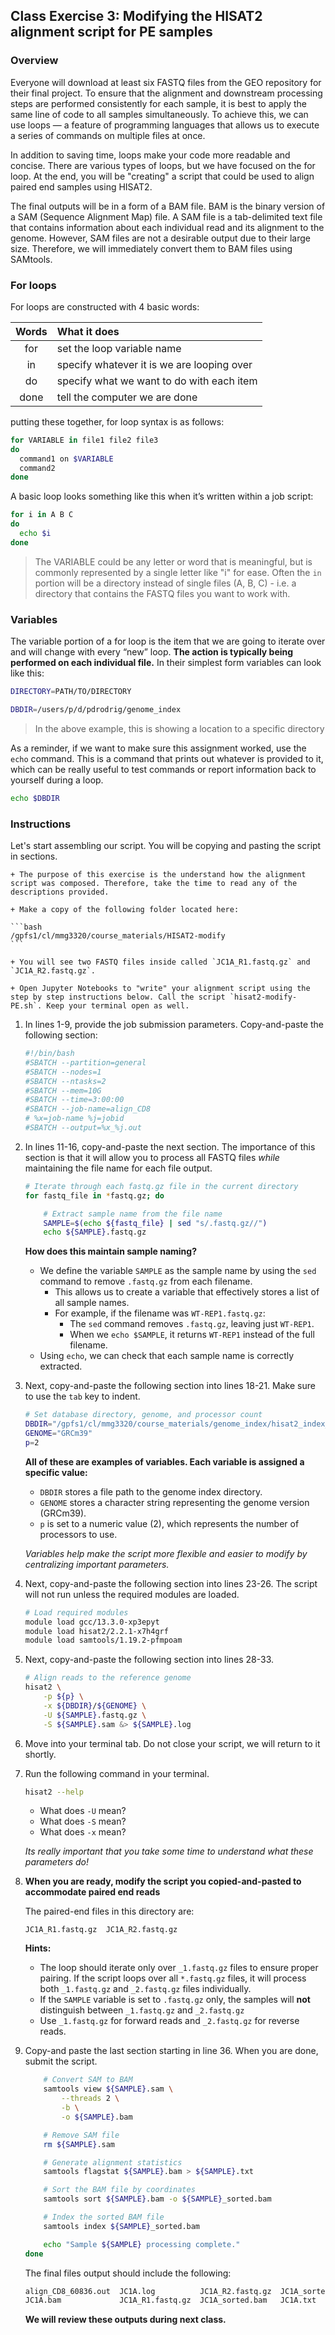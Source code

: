 ## Class Exercise 3: Modifying the HISAT2 alignment script for PE samples

### Overview 

Everyone will download at least six FASTQ files from the GEO repository for their final project. To ensure that the alignment and downstream processing steps are performed consistently for each sample, it is best to apply the same line of code to all samples simultaneously. To achieve this, we can use loops — a feature of programming languages that allows us to execute a series of commands on multiple files at once.

In addition to saving time, loops make your code more readable and concise. There are various types of loops, but we have focused on the for loop. At the end, you will be "creating" a script that could be used to align paired end samples using HISAT2. 

The final outputs will be in a form of a BAM file. BAM is the binary version of a SAM (Sequence Alignment Map) file. A SAM file is a tab-delimited text file that contains information about each individual read and its alignment to the genome. However, SAM files are not a desirable output due to their large size. Therefore, we will immediately convert them to BAM files using SAMtools.

### For loops

For loops are constructed with 4 basic words: 

| Words |  What it does  |  
|:-----------:|:----------|   
|for | set the loop variable name| 
|in | specify whatever it is we are looping over| 
|do | specify what we want to do with each item | 
|done | tell the computer we are done | 

putting these together, for loop syntax is as follows: 

```bash
for VARIABLE in file1 file2 file3
do
  command1 on $VARIABLE
  command2 
done
```

A basic loop looks something like this when it’s written within a job script:

```bash
for i in A B C
do
  echo $i
done
```

> The VARIABLE could be any letter or word that is meaningful, but is commonly represented by a single letter like "i" for ease. 
> Often the `in` portion will be a directory instead of single files (A, B, C) - i.e. a directory that contains the FASTQ files you want to work with. 


### Variables

The variable portion of a for loop is the item that we are going to iterate over and will change with every “new” loop. **The action is typically being performed on each individual file.** In their simplest form variables can look like this:

```bash
DIRECTORY=PATH/TO/DIRECTORY

DBDIR=/users/p/d/pdrodrig/genome_index
```
> In the above example, this is showing a location to a specific directory 

As a reminder, if we want to make sure this assignment worked, use the `echo` command. This is a command that prints out whatever is provided to it, which can be really useful to test commands or report information back to yourself during a loop.

```bash
echo $DBDIR 
```

### Instructions


Let's start assembling our script. You will be copying and pasting the script in sections. 

    + The purpose of this exercise is the understand how the alignment script was composed. Therefore, take the time to read any of the descriptions provided. 

    + Make a copy of the following folder located here: 

    ```bash
    /gpfs1/cl/mmg3320/course_materials/HISAT2-modify
    ```

    + You will see two FASTQ files inside called `JC1A_R1.fastq.gz` and  `JC1A_R2.fastq.gz`. 
    
    + Open Jupyter Notebooks to "write" your alignment script using the step by step instructions below. Call the script `hisat2-modify-PE.sh`. Keep your terminal open as well. 

1. In lines 1-9, provide the job submission parameters. Copy-and-paste the following section: 

    ```bash
    #!/bin/bash
    #SBATCH --partition=general
    #SBATCH --nodes=1
    #SBATCH --ntasks=2
    #SBATCH --mem=10G
    #SBATCH --time=3:00:00
    #SBATCH --job-name=align_CD8
    # %x=job-name %j=jobid
    #SBATCH --output=%x_%j.out
    ```

2. In lines 11-16, copy-and-paste the next section. The importance of this section is that it will allow you to process all FASTQ files *while* maintaining the file name for each file output.  

    ```bash
    # Iterate through each fastq.gz file in the current directory
    for fastq_file in *fastq.gz; do

        # Extract sample name from the file name
        SAMPLE=$(echo ${fastq_file} | sed "s/.fastq.gz//")
        echo ${SAMPLE}.fastq.gz 
    ```

    **How does this maintain sample naming?**

    + We define the variable `SAMPLE` as the sample name by using the `sed` command to remove `.fastq.gz` from each filename.
        + This allows us to create a variable that effectively stores a list of all sample names.
        + For example, if the filename was `WT-REP1.fastq.gz`:
            + The `sed` command removes `.fastq.gz`, leaving just `WT-REP1`.
            + When we `echo $SAMPLE`, it returns `WT-REP1` instead of the full filename.
    + Using `echo`, we can check that each sample name is correctly extracted.


3. Next, copy-and-paste the following section into lines 18-21. Make sure to use the `tab` key to indent. 

	```bash
    # Set database directory, genome, and processor count
    DBDIR="/gpfs1/cl/mmg3320/course_materials/genome_index/hisat2_index_mm10"
    GENOME="GRCm39"
    p=2
    ```
	
	**All of these are examples of variables. Each variable is assigned a specific value:**

    + `DBDIR` stores a file path to the genome index directory.
    + `GENOME` stores a character string representing the genome version (GRCm39).
    + `p` is set to a numeric value (2), which represents the number of processors to use.

    *Variables help make the script more flexible and easier to modify by centralizing important parameters.*

4. Next, copy-and-paste the following section into lines 23-26. The script will not run unless the required modules are loaded. 

	```bash
    # Load required modules
    module load gcc/13.3.0-xp3epyt
    module load hisat2/2.2.1-x7h4grf
    module load samtools/1.19.2-pfmpoam
    ```

5. Next, copy-and-paste the following section into lines 28-33. 

	```bash
    # Align reads to the reference genome
    hisat2 \
        -p ${p} \
        -x ${DBDIR}/${GENOME} \
        -U ${SAMPLE}.fastq.gz \
        -S ${SAMPLE}.sam &> ${SAMPLE}.log
    ```

6. Move into your terminal tab. Do not close your script, we will return to it shortly. 

7. Run the following command in your terminal. 

	```bash
	hisat2 --help
	```
	
	+ What does `-U` mean? 
	+ What does `-S` mean? 
	+ What does `-x` mean? 

	*Its really important that you take some time to understand what these parameters do!*
	
8. **When you are ready, modify the script you copied-and-pasted to accommodate paired end reads** 
    
    The paired-end files in this directory are: 

    ```
    JC1A_R1.fastq.gz  JC1A_R2.fastq.gz
    ```

    **Hints:**

    + The loop should iterate only over `_1.fastq.gz` files to ensure proper pairing. If the script loops over all `*.fastq.gz` files, it will process both `_1.fastq.gz` and `_2.fastq.gz` files individually.
    + If the `SAMPLE` variable is set to `.fastq.gz` only, the samples will **not** distinguish between `_1.fastq.gz` and `_2.fastq.gz`
    + Use `_1.fastq.gz` for forward reads and `_2.fastq.gz` for reverse reads.

9. Copy-and paste the last section starting in line 36. When you are done, submit the script. 

    ```bash
        # Convert SAM to BAM
        samtools view ${SAMPLE}.sam \
            --threads 2 \
            -b \
            -o ${SAMPLE}.bam

        # Remove SAM file
        rm ${SAMPLE}.sam

        # Generate alignment statistics
        samtools flagstat ${SAMPLE}.bam > ${SAMPLE}.txt

        # Sort the BAM file by coordinates
        samtools sort ${SAMPLE}.bam -o ${SAMPLE}_sorted.bam

        # Index the sorted BAM file
        samtools index ${SAMPLE}_sorted.bam

        echo "Sample ${SAMPLE} processing complete."
    done
    ```

    The final files output should include the following: 

    ```bash
    align_CD8_60836.out  JC1A.log          JC1A_R2.fastq.gz  JC1A_sorted.bam.bai  
    JC1A.bam             JC1A_R1.fastq.gz  JC1A_sorted.bam   JC1A.txt
    ```

    **We will review these outputs during next class.** 